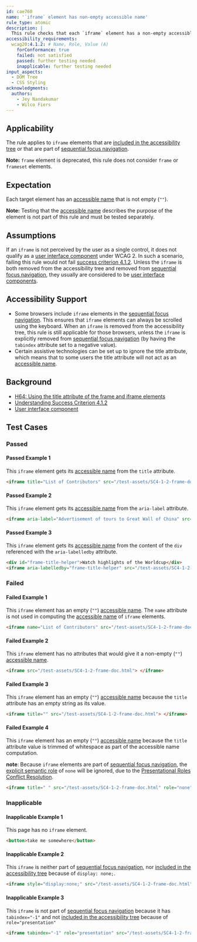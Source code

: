 ```yaml
---
id: cae760
name: '`iframe` element has non-empty accessible name'
rule_type: atomic
description: |
  This rule checks that each `iframe` element has a non-empty accessible name.
accessibility_requirements:
  wcag20:4.1.2: # Name, Role, Value (A)
    forConformance: true
    failed: not satisfied
    passed: further testing needed
    inapplicable: further testing needed
input_aspects:
  - DOM Tree
  - CSS Styling
acknowledgments:
  authors:
    - Jey Nandakumar
    - Wilco Fiers
---
```


## Applicability

The rule applies to `iframe` elements that are [included in the accessibility tree][] or that are part of [sequential focus navigation][].

**Note:** `frame` element is deprecated, this rule does not consider `frame` or `frameset` elements.

## Expectation

Each target element has an [accessible name][] that is not empty (`""`).

**Note:** Testing that the [accessible name][] describes the purpose of the element is not part of this rule and must be tested separately.

## Assumptions

If an `iframe` is not perceived by the user as a single control, it does not qualify as a [user interface component][] under WCAG 2. In such a scenario, failing this rule would not fail [success criterion 4.1.2](https://www.w3.org/TR/WCAG21/#name-role-value). Unless the `iframe` is both removed from the accessibility tree and removed from [sequential focus navigation][], they usually are considered to be [user interface components][user interface component].

## Accessibility Support

- Some browsers include `iframe` elements in the [sequential focus navigation][]. This ensures that `iframe` elements can always be scrolled using the keyboard. When an `iframe` is removed from the accessibility tree, this rule is still applicable for those browsers, unless the `iframe` is explicitly removed from [sequential focus navigation][] (by having the `tabindex` attribute set to a negative value).
- Certain assistive technologies can be set up to ignore the title attribute, which means that to some users the title attribute will not act as an [accessible name][].

## Background

- [H64: Using the title attribute of the frame and iframe elements](https://www.w3.org/WAI/WCAG21/Techniques/html/H64)
- [Understanding Success Criterion 4.1.2](https://www.w3.org/WAI/WCAG21/Understanding/name-role-value.html)
- [User interface component][]

## Test Cases

### Passed

#### Passed Example 1

This `iframe` element gets its [accessible name][] from the `title` attribute.

```html
<iframe title="List of Contributors" src="/test-assets/SC4-1-2-frame-doc.html"> </iframe>
```

#### Passed Example 2

This `iframe` element gets its [accessible name][] from the `aria-label` attribute.

```html
<iframe aria-label="Advertisement of tours to Great Wall of China" src="/test-assets/SC4-1-2-frame-doc.html"> </iframe>
```

#### Passed Example 3

This `iframe` element gets its [accessible name][] from the content of the `div` referenced with the `aria-labelledby` attribute.

```html
<div id="frame-title-helper">Watch highlights of the Worldcup</div>
<iframe aria-labelledby="frame-title-helper" src="/test-assets/SC4-1-2-frame-doc.html"> </iframe>
```

### Failed

#### Failed Example 1

This `iframe` element has an empty (`""`) [accessible name][]. The `name` attribute is not used in computing the [accessible name][] of `iframe` elements.

```html
<iframe name="List of Contributors" src="/test-assets/SC4-1-2-frame-doc.html"> </iframe>
```

#### Failed Example 2

This `iframe` element has no attributes that would give it a non-empty (`""`) [accessible name][].

```html
<iframe src="/test-assets/SC4-1-2-frame-doc.html"> </iframe>
```

#### Failed Example 3

This `iframe` element has an empty (`""`) [accessible name][] because the `title` attribute has an empty string as its value.

```html
<iframe title="" src="/test-assets/SC4-1-2-frame-doc.html"> </iframe>
```

#### Failed Example 4

This `iframe` element has an empty (`""`) [accessible name][] because the `title` attribute value is trimmed of whitespace as part of the accessible name computation.

**note**: Because `iframe` elements are part of [sequential focus navigation][], the [explicit semantic role](#explicit-role) of `none` will be ignored, due to the [Presentational Roles Conflict Resolution](https://www.w3.org/TR/wai-aria-1.1/#presentational-roles-conflict-resolution).

```html
<iframe title=" " src="/test-assets/SC4-1-2-frame-doc.html" role="none" tabindex="0"> </iframe>
```

### Inapplicable

#### Inapplicable Example 1

This page has no `iframe` element.

```html
<button>take me somewhere</button>
```

#### Inapplicable Example 2

This `iframe` is neither part of [sequential focus navigation][], nor [included in the accessibility tree][] because of `display: none;`.

```html
<iframe style="display:none;" src="/test-assets/SC4-1-2-frame-doc.html"> </iframe>
```

#### Inapplicable Example 3

This `iframe` is not part of [sequential focus navigation][] because it has `tabindex="-1"` and not [included in the accessibility tree][] because of `role="presentation"`

```html
<iframe tabindex="-1" role="presentation" src="/test-assets/SC4-1-2-frame-doc.html"> </iframe>
```

[accessible name]: #accessible-name 'Definition of accessible name'
[included in the accessibility tree]: #included-in-the-accessibility-tree 'Definition of included in the accessibility tree'
[sequential focus navigation]: https://html.spec.whatwg.org/multipage/interaction.html#sequential-focus-navigation
[user interface component]: https://www.w3.org/TR/WCAG21/#dfn-user-interface-components
